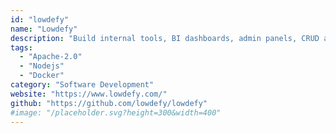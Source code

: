 ```yaml
---
id: "lowdefy"
name: "Lowdefy"
description: "Build internal tools, BI dashboards, admin panels, CRUD apps and workflows in minutes using YAML / JSON on an self-hosted, open-source platform. Connect to your data sources, host via Serverless, Netlify or Docker."
tags:
  - "Apache-2.0"
  - "Nodejs"
  - "Docker"
category: "Software Development"
website: "https://www.lowdefy.com/"
github: "https://github.com/lowdefy/lowdefy"
#image: "/placeholder.svg?height=300&width=400"
---
```


